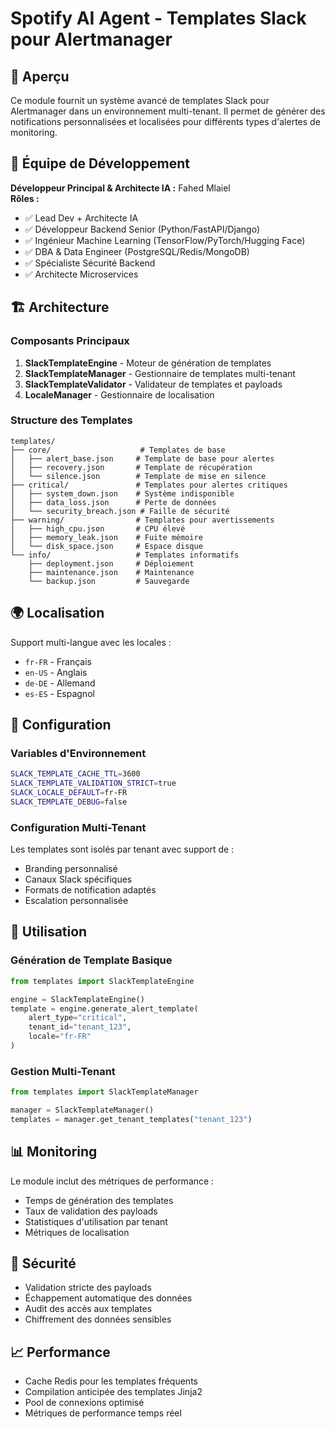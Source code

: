 # Spotify AI Agent - Templates Slack pour Alertmanager

## 🎯 Aperçu

Ce module fournit un système avancé de templates Slack pour Alertmanager dans un environnement multi-tenant. Il permet de générer des notifications personnalisées et localisées pour différents types d'alertes de monitoring.

## 👥 Équipe de Développement

**Développeur Principal & Architecte IA :** Fahed Mlaiel  
**Rôles :**
- ✅ Lead Dev + Architecte IA
- ✅ Développeur Backend Senior (Python/FastAPI/Django)
- ✅ Ingénieur Machine Learning (TensorFlow/PyTorch/Hugging Face)
- ✅ DBA & Data Engineer (PostgreSQL/Redis/MongoDB)
- ✅ Spécialiste Sécurité Backend
- ✅ Architecte Microservices

## 🏗️ Architecture

### Composants Principaux

1. **SlackTemplateEngine** - Moteur de génération de templates
2. **SlackTemplateManager** - Gestionnaire de templates multi-tenant
3. **SlackTemplateValidator** - Validateur de templates et payloads
4. **LocaleManager** - Gestionnaire de localisation

### Structure des Templates

```
templates/
├── core/                    # Templates de base
│   ├── alert_base.json     # Template de base pour alertes
│   ├── recovery.json       # Template de récupération
│   └── silence.json        # Template de mise en silence
├── critical/               # Templates pour alertes critiques
│   ├── system_down.json    # Système indisponible
│   ├── data_loss.json      # Perte de données
│   └── security_breach.json # Faille de sécurité
├── warning/                # Templates pour avertissements
│   ├── high_cpu.json       # CPU élevé
│   ├── memory_leak.json    # Fuite mémoire
│   └── disk_space.json     # Espace disque
└── info/                   # Templates informatifs
    ├── deployment.json     # Déploiement
    ├── maintenance.json    # Maintenance
    └── backup.json         # Sauvegarde
```

## 🌍 Localisation

Support multi-langue avec les locales :
- `fr-FR` - Français
- `en-US` - Anglais
- `de-DE` - Allemand
- `es-ES` - Espagnol

## 🔧 Configuration

### Variables d'Environnement

```bash
SLACK_TEMPLATE_CACHE_TTL=3600
SLACK_TEMPLATE_VALIDATION_STRICT=true
SLACK_LOCALE_DEFAULT=fr-FR
SLACK_TEMPLATE_DEBUG=false
```

### Configuration Multi-Tenant

Les templates sont isolés par tenant avec support de :
- Branding personnalisé
- Canaux Slack spécifiques
- Formats de notification adaptés
- Escalation personnalisée

## 🚀 Utilisation

### Génération de Template Basique

```python
from templates import SlackTemplateEngine

engine = SlackTemplateEngine()
template = engine.generate_alert_template(
    alert_type="critical",
    tenant_id="tenant_123",
    locale="fr-FR"
)
```

### Gestion Multi-Tenant

```python
from templates import SlackTemplateManager

manager = SlackTemplateManager()
templates = manager.get_tenant_templates("tenant_123")
```

## 📊 Monitoring

Le module inclut des métriques de performance :
- Temps de génération des templates
- Taux de validation des payloads
- Statistiques d'utilisation par tenant
- Métriques de localisation

## 🔐 Sécurité

- Validation stricte des payloads
- Échappement automatique des données
- Audit des accès aux templates
- Chiffrement des données sensibles

## 📈 Performance

- Cache Redis pour les templates fréquents
- Compilation anticipée des templates Jinja2
- Pool de connexions optimisé
- Métriques de performance temps réel
